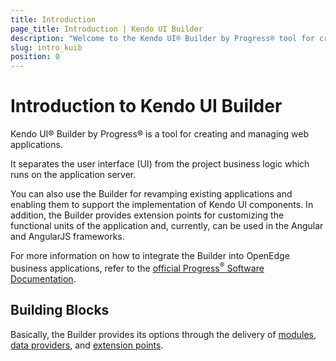 ```yaml
---
title: Introduction
page_title: Introduction | Kendo UI Builder
description: "Welcome to the Kendo UI® Builder by Progress® tool for creating and managing Angular and AngularJS-based web applications."
slug: intro_kuib
position: 0
---
```


# Introduction to Kendo UI Builder

Kendo UI® Builder by Progress® is a tool for creating and managing web applications.

It separates the user interface (UI) from the project business logic which runs on the application server.

You can also use the Builder for revamping existing applications and enabling them to support the implementation of Kendo UI components. In addition, the Builder provides extension points for customizing the functional units of the application and, currently, can be used in the Angular and AngularJS frameworks.

For more information on how to integrate the Builder into OpenEdge business applications, refer to the [official Progress<sup>®</sup> Software Documentation](https://www.progress.com/documentation/kendo-ui-builder).  

## Building Blocks

Basically, the Builder provides its options through the delivery of [modules](#toc-modules), [data providers](#toc-data-providers), and [extension points](#toc-extension-points).

<!-- diagram -- >

KUIB -> Modules         -> Views          -> System
                                          -> Predefined
                                          -> Custom (Blank)    -> Components    -> Predefined
                                                                                -> Custom
    -> Data Providers   -> Data Services
                        -> Data Sources
    -> Extension Points -> Style          -> Theme Styles
                                          -> View Styles
                                          -> Application Styles
                        -> Template
                        -> View
                        -> Component

### Modules

The Modules consist of:

* Views&mdash;Provide the setting and outlook options for the current application page.
    * The [system views]({% slug viewsoverview_kuib %}) are built-in and cannot be modified.
    * The [predefined views]({% slug viewsoverview_kuib %}) are built-in and offer a predefined layout which can be modified.
    * The [custom (user-defined) view]({% slug viewsoverview_kuib %}) is the Blank view which can be created and customized according to the requirements of the business project. The user-defined view allows you to add, edit, or remove both predefined and custom components.  
* Components&mdash;Represent the widgets that will be rendered by the application and can be added to a Blank view.
    * The [predefined components]({% slug overviewcomp_kuib %}) offer a predefined layout which can be used in the application either as they are or after you update them.
    * The [custom (user-defined) component]({% slug overviewcomp_kuib %}) is a blank component which can be created and customized according to the requirements of the business project.

### Data Providers

The Data Providers handle the data connectivity of the application. They enable services for establishing the connection between the data you want to display and the data source you want to use.

* The [data services]({% slug odata_kuib %}) support the input of third-party or custom service endpoints.
* The [data sources]({% slug dataspurces_kuib %}) contain the datasets and enable you to display all available or a specific portion of data.

### Extension Points

The Extension Points are the parts of the web application that you can customize.

* The [styles extension points]({% slug extendingstyles_kuib %}) deliver options for customizing the appearance of the whole application or of the current theme, view, or component.  
* The [templates extension points]({% slug extendingtemplatestyles_kuib %}) deliver options for customizing the content optimization and rendition.
* The [views extension points]({% slug extendingviews_kuib %}) deliver options for customizing each view.  
* The [components extension points]({% slug extendingcomponents_kuib %}) deliver options for customizing each component.

## Basic Approaches

The data definitions of the application are stored in JSON metadata that is separate from the UI implementation. The metadata is then used by the integrated Generator to compile the HTML5, CSS, and JavaScript files that are built for and used by the application. The generation of the application also allows you to immediately preview the project in the Builder by applying live data. For further development testing and production, you can then deploy the application to separate web servers.

To create functional views within one or more application modules, you need to submit inputs which include a set of selectable Kendo UI templates. Each application module can contain one or more user-defined (custom) views and, depending on the data you want to render, you can bind each view to one or more data sources. The Builder allows you to define multiple data providers for an application&mdash;depending on the specific view, you can select one or more data providers and bind that view to a portion of the data or to all the data from a data source. As a result, some views can be bound to one data source at a time while others can be bound to multiple data sources.

By using their corresponding properties, you can configure the [modules]() and their [views](), and the [data providers]() and their [data sources](). These properties help define the application metadata which is separately saved for each module and data provider that you define.

The Builder also enables you to customize each view through code extensions, which manage its event handlers, and the custom sections in the view layout. Other available extension points that are subject to customization are the styles, templates, and components in the application.

## Suggested Links

* [Installing the Kendo UI Builder]({% slug getstarted_kuib %})
* [Modules]({% slug modulesoverview_kuib %})
* [Views]({% slug viewsoverview_kuib %})
* [Components]({% slug overviewcomp_kuib %})
* [Data Providers]({% slug dataprovidersoverview_kuib %})
* [Extension Points]({% slug extensionpoints_kuib %})
* [Frameworks]({% slug angular_kuib %})
